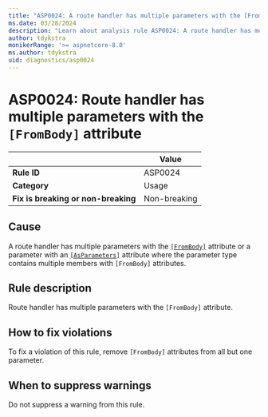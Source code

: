 ```yaml
---
title: "ASP0024: A route handler has multiple parameters with the [FromBody] attribute"
ms.date: 03/28/2024
description: "Learn about analysis rule ASP0024: A route handler has multiple parameters with the `[FromBody]` attribute"
author: tdykstra
monikerRange: '>= aspnetcore-8.0'
ms.author: tdykstra
uid: diagnostics/asp0024
---
```

# ASP0024: Route handler has multiple parameters with the `[FromBody]` attribute

| | Value |
|-|-|
| **Rule ID** |ASP0024|
| **Category** |Usage|
| **Fix is breaking or non-breaking** |Non-breaking|

## Cause

A route handler has multiple parameters with the [`[FromBody]`](xref:Microsoft.AspNetCore.Mvc.FromBodyAttribute) attribute or a parameter with an [`[AsParameters]`](xref:Microsoft.AspNetCore.Http.AsParametersAttribute) attribute where the parameter type contains multiple members with `[FromBody]` attributes.

## Rule description

Route handler has multiple parameters with the `[FromBody]` attribute.

## How to fix violations

To fix a violation of this rule, remove `[FromBody]` attributes from all but one parameter.

## When to suppress warnings

Do not suppress a warning from this rule.
